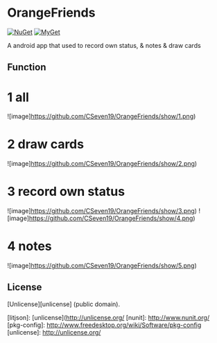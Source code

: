 OrangeFriends
=======

[![NuGet](https://img.shields.io/nuget/v/LitJson.svg)](https://www.nuget.org/packages/LitJson) [![MyGet](https://img.shields.io/myget/litjson/vpre/LitJson.svg?label=myget)](https://www.myget.org/gallery/litjson)

A android app that used to record own status, & notes & draw cards


## Function
# 1 all
![image]https://github.com/CSeven19/OrangeFriends/show/1.png)
# 2 draw cards
![image]https://github.com/CSeven19/OrangeFriends/show/2.png)
# 3 record own status
![image]https://github.com/CSeven19/OrangeFriends/show/3.png)
![image]https://github.com/CSeven19/OrangeFriends/show/4.png)
# 4 notes
![image]https://github.com/CSeven19/OrangeFriends/show/5.png)


## License

[Unlicense][unlicense] (public domain).

[mygetgallery]: [https://www.myget.org/gallery/litjson]
[litjson]: [unlicense](http://unlicense.org/
[nunit]: http://www.nunit.org/
[pkg-config]: http://www.freedesktop.org/wiki/Software/pkg-config
[unlicense]: http://unlicense.org/
